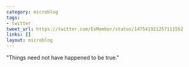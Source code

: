 ```yaml
---
category: microblog
tags:
- twitter
tweet_url: https://twitter.com/ExMember/status/147541921257111552
links: []
layout: microblog
---
```

"Things need not have happened to be true."
